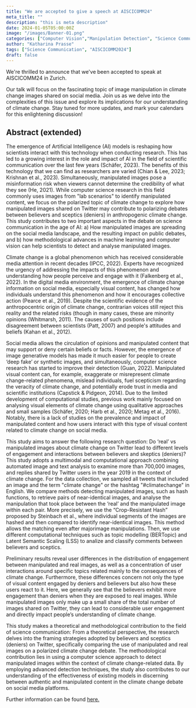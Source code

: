 ```yaml
---
title: "We are accepted to give a speech at AISCICOMM24"
meta_title: ""
description: "this is meta description"
date: 2024-01-05T05:00:00Z
image: "/images/Banner-01.png"
categories: ["Computer Vision","Manipulation Detection", "Science Communication", "Text Analysis"]
author: "Katharina Prasse"
tags: ["Science Communication", "AISCICOMM2024"]
draft: false
---
```


We're thrilled to announce that we've been accepted to speak at AISCICOMM24 in Zurich. 

Our talk will focus on the fascinating topic of image manipulation in climate change images shared on social media. Join us as we delve into the complexities of this issue and explore its implications for our understanding of climate change. Stay tuned for more updates, and mark your calendars for this enlightening discussion!

## Abstract (extended)

<div>
<p> The emergence of Artificial Intelligence (AI) models is reshaping how scientists interact with this
technology when conducting research. This has led to a growing interest in the role and impact of
AI in the field of scientific communication over the last few years (Schäfer, 2023). The benefits of
this technology that we can find as researchers are varied (Chian & Lee, 2023; Krishnan et al.,
2023). Simultaneously, manipulated images pose a misinformation risk when viewers cannot
determine the credibility of what they see (He, 2021). While computer science research in this field
commonly uses images from "lab scenarios" to identify manipulated content, we focus on the
polarized topic of climate change to explore how manipulated images shared on Twitter may
contribute to polarizing debates between believers and sceptics (deniers) in anthropogenic climate
change. This study contributes to two important aspects in the debate on science communication
in the age of AI: a) How manipulated images are spreading on the social media landscape, and the
resulting impact on public debates, and b) how methodological advances in machine learning and
computer vision can help scientists to detect and analyse manipulated images.</p> 

<p> Climate change is a global phenomenon which has received considerable media attention in recent
decades (IPCC, 2022). Experts have recognized the urgency of addressing the impacts of this
phenomenon and understanding how people perceive and engage with it (Falkenberg et al., 2022).
In the digital media environment, the emergence of climate change information on social media,
especially visual content, has changed how individuals understand this phenomenon and how it
encourages collective action (Pearce et al., 2019). Despite the scientific evidence of the
anthropocentric origin of climate change, contrarian voices still reject this reality and the related
risks (though in many cases, these are minority opinions (Whitmarsh, 2011). The causes of such
positions include disagreement between scientists (Patt, 2007) and people's attitudes and beliefs
(Kahan et al., 2012).</p> 

<p> Social media allows the circulation of opinions and manipulated content that may support or deny
certain beliefs or facts. However, the emergence of image generative models has made it much
easier for people to create ‘deep fake’ or synthetic images, and simultaneously, computer science
research has started to improve their detection (Guan, 2022). Manipulated visual content can, for
example, exaggerate or misrepresent climate change-related phenomena, mislead individuals, fuel
scepticism regarding the veracity of climate change, and potentially erode trust in media and
scientific institutions (Capstick & Pidgeon, 2014). Due to the limited development of
computational studies, previous work mainly focused on analysing visual elements of climate
change using qualitative approaches and small samples (Schäfer, 2020; Harb et al., 2020; Metag et
al., 2016). Notably, there is a lack of studies on the prevalence and impact of manipulated content
and how users interact with this type of visual content related to climate change on social media.</p> 

<p> This study aims to answer the following research question: Do ‘real’ vs manipulated images about
climate change on Twitter lead to different levels of engagement and interactions between believers
and skeptics (deniers)? This study adopts a multimodal and computational approach combining
automated image and text analysis to examine more than 700,000 images, and replies shared by
Twitter users in the year 2019 in the context of climate change. For the data collection, we sampled
all tweets that included an image and the term "climate change" or the hashtag "#climatechange"
in English. We compare methods detecting manipulated images, such as hash functions, to retrieve
pairs of near-identical images, and analyse the manipulation that took place between the ‘real’ and
the manipulated image within each pair. More precisely, we use the “Crop-Resistant Hash”
proposed by Steinbach et al., where individual segments of the images are hashed and then
compared to identify near-identical images. This method allows the matching even after majorimage manipulations. Then, we use different computational techniques such as topic modelling
(BERTopic) and Latent Semantic Scaling (LSS) to analize and classify comments between believers
and sceptics.</p> 

<p> Preliminary results reveal user differences in the distribution of engagement between manipulated
and real images, as well as a concentration of user interactions around specific topics related mainly
to the consequences of climate change. Furthermore, these differences concern not only the type
of visual content engaged by deniers and believers but also how these users react to it. Here, we
generally see that the believers exhibit more engagement than deniers when they are exposed to
real images. While manipulated images only make up a small share of the total number of images
shared on Twitter, they can lead to considerable user engagement and directly impact people’s
understanding of climate change.</p> 

<p> This study makes a theoretical and methodological contribution to the field of science
communication: From a theoretical perspective, the research delves into the framing strategies
adopted by believers and sceptics (deniers) on Twitter, specifically comparing the use of
manipulated and real images on a polarized climate change debate. The methodological
contribution lies in using a computer science approach to detect manipulated images within the
context of climate change-related data. By employing advanced detection techniques, the study also
contributes to our understanding of the effectiveness of existing models in discerning between
authentic and manipulated content in the climate change debate on social media platforms. </p>

</div>

Further information can be found <a class="link" href= "https://ikmz.uzh.ch/en/aiscicomm24">here.</a>